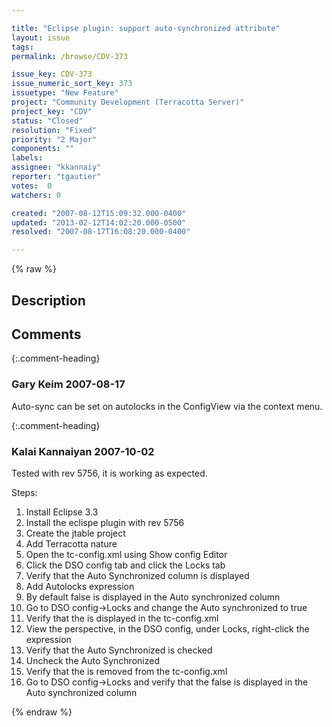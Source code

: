 ```yaml
---

title: "Eclipse plugin: support auto-synchronized attribute"
layout: issue
tags: 
permalink: /browse/CDV-373

issue_key: CDV-373
issue_numeric_sort_key: 373
issuetype: "New Feature"
project: "Community Development (Terracotta Server)"
project_key: "CDV"
status: "Closed"
resolution: "Fixed"
priority: "2 Major"
components: ""
labels: 
assignee: "kkannaiy"
reporter: "tgautier"
votes:  0
watchers: 0

created: "2007-08-12T15:09:32.000-0400"
updated: "2013-02-12T14:02:20.000-0500"
resolved: "2007-08-17T16:08:20.000-0400"

---
```




{% raw %}



## Description

<div markdown="1" class="description">



</div>

## Comments


{:.comment-heading}
### **Gary Keim** <span class="date">2007-08-17</span>

<div markdown="1" class="comment">

Auto-sync can be set on autolocks in the ConfigView via the context menu.


</div>


{:.comment-heading}
### **Kalai Kannaiyan** <span class="date">2007-10-02</span>

<div markdown="1" class="comment">

Tested with rev 5756, it is working as expected.

Steps:
1. Install Eclipse 3.3
2. Install the eclispe plugin with rev 5756
3. Create the jtable project
4. Add Terracotta nature
5. Open the tc-config.xml using Show config Editor
6. Click the DSO config tab and click the Locks tab
7. Verify that the Auto Synchronized column is displayed
8. Add Autolocks expression
9. By default false is displayed in the Auto synchronized column
10. Go to DSO config->Locks and change the Auto synchronized to true
11. Verify that the 
<autolock auto-synchronized="true"> is displayed in the tc-config.xml
12. View the perspective, in the DSO config, under Locks, right-click the expression
13. Verify that the Auto Synchronized is checked
14. Uncheck the Auto Synchronized 
15. Verify that the 
<autolock auto-synchronized="true"> is removed from the tc-config.xml
16. Go to DSO config->Locks and verify that the false is displayed in the Auto synchronized column



</div>



{% endraw %}
